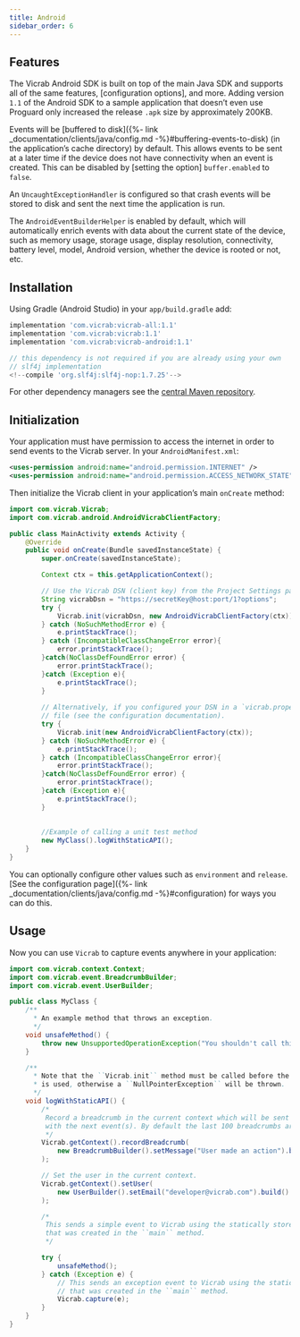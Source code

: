 ```yaml
---
title: Android
sidebar_order: 6
---
```


## Features

The Vicrab Android SDK is built on top of the main Java SDK and supports all of the same features, [configuration options], and more. Adding version `1.1` of the Android SDK to a sample application that doesn’t even use Proguard only increased the release `.apk` size by approximately 200KB.

Events will be [buffered to disk]({%- link _documentation/clients/java/config.md -%}#buffering-events-to-disk) (in the application’s cache directory) by default. This allows events to be sent at a later time if the device does not have connectivity when an event is created. This can be disabled by [setting the option] `buffer.enabled` to `false`.

An `UncaughtExceptionHandler` is configured so that crash events will be stored to disk and sent the next time the application is run.

The `AndroidEventBuilderHelper` is enabled by default, which will automatically enrich events with data about the current state of the device, such as memory usage, storage usage, display resolution, connectivity, battery level, model, Android version, whether the device is rooted or not, etc.

<!-- WIZARD -->
## Installation

Using Gradle (Android Studio) in your `app/build.gradle` add:

```groovy
implementation 'com.vicrab:vicrab-all:1.1'
implementation 'com.vicrab:vicrab:1.1'
implementation 'com.vicrab:vicrab-android:1.1'

// this dependency is not required if you are already using your own
// slf4j implementation
<!--compile 'org.slf4j:slf4j-nop:1.7.25'-->
```

For other dependency managers see the [central Maven repository](https://search.maven.org/#artifactdetails%7Ccom.vicrab%7Cvicrab-android%7C1.1%7Cjar).
<!-- ENDWIZARD -->

## Initialization

Your application must have permission to access the internet in order to send events to the Vicrab server. In your `AndroidManifest.xml`:

```xml
<uses-permission android:name="android.permission.INTERNET" />
<uses-permission android:name="android.permission.ACCESS_NETWORK_STATE" />
```

Then initialize the Vicrab client in your application’s main `onCreate` method:

```java
import com.vicrab.Vicrab;
import com.vicrab.android.AndroidVicrabClientFactory;

public class MainActivity extends Activity {
    @Override
    public void onCreate(Bundle savedInstanceState) {
        super.onCreate(savedInstanceState);

        Context ctx = this.getApplicationContext();

        // Use the Vicrab DSN (client key) from the Project Settings page on Vicrab
        String vicrabDsn = "https://secretKey@host:port/1?options";
        try {
            Vicrab.init(vicrabDsn, new AndroidVicrabClientFactory(ctx));
        } catch (NoSuchMethodError e) {
            e.printStackTrace();
        } catch (IncompatibleClassChangeError error){
            error.printStackTrace();
        }catch(NoClassDefFoundError error) {
            error.printStackTrace();
        }catch (Exception e){
            e.printStackTrace();
        }
        
        // Alternatively, if you configured your DSN in a `vicrab.properties`
        // file (see the configuration documentation).
        try {
            Vicrab.init(new AndroidVicrabClientFactory(ctx));
        } catch (NoSuchMethodError e) {
            e.printStackTrace();
        } catch (IncompatibleClassChangeError error){
            error.printStackTrace();
        }catch(NoClassDefFoundError error) {
            error.printStackTrace();
        }catch (Exception e){
            e.printStackTrace();
        }
	
	
        //Example of calling a unit test method
        new MyClass().logWithStaticAPI();
    }
}
```

You can optionally configure other values such as `environment` and `release`. [See the configuration page]({%- link _documentation/clients/java/config.md -%}#configuration) for ways you can do this.

<!-- WIZARD -->
## Usage

Now you can use `Vicrab` to capture events anywhere in your application:

```java
import com.vicrab.context.Context;
import com.vicrab.event.BreadcrumbBuilder;
import com.vicrab.event.UserBuilder;

public class MyClass {
    /**
      * An example method that throws an exception.
      */
    void unsafeMethod() {
        throw new UnsupportedOperationException("You shouldn't call this!");
    }

    /**
      * Note that the ``Vicrab.init`` method must be called before the static API
      * is used, otherwise a ``NullPointerException`` will be thrown.
      */
    void logWithStaticAPI() {
        /*
         Record a breadcrumb in the current context which will be sent
         with the next event(s). By default the last 100 breadcrumbs are kept.
         */
        Vicrab.getContext().recordBreadcrumb(
            new BreadcrumbBuilder().setMessage("User made an action").build()
        );

        // Set the user in the current context.
        Vicrab.getContext().setUser(
            new UserBuilder().setEmail("developer@vicrab.com").build()
        );

        /*
         This sends a simple event to Vicrab using the statically stored instance
         that was created in the ``main`` method.
         */

        try {
            unsafeMethod();
        } catch (Exception e) {
            // This sends an exception event to Vicrab using the statically stored instance
            // that was created in the ``main`` method.
            Vicrab.capture(e);
        }
    }
}
```
<!-- ENDWIZARD -->

